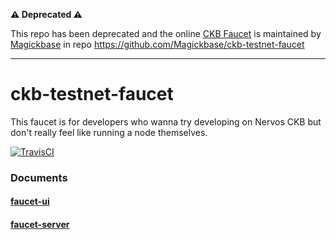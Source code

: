**⚠️ Deprecated ⚠️**

This repo has been deprecated and the online [CKB Faucet](https://faucet.nervos.org/) is maintained by [Magickbase](https://github.com/Magickbase/) in repo https://github.com/Magickbase/ckb-testnet-faucet

---

# ckb-testnet-faucet

This faucet is for developers who wanna try developing on Nervos CKB but don't really feel like running a node themselves.

[![TravisCI](https://travis-ci.org/nervosnetwork/ckb-testnet-faucet.svg?branch=develop)](https://travis-ci.org/nervosnetwork/ckb-testnet-faucet)

### Documents

#### [faucet-ui](faucet-ui/README.md)

#### [faucet-server](faucet-server/README.md)

